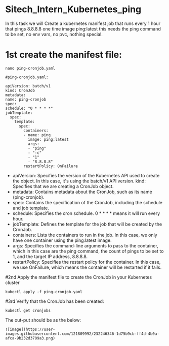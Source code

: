 # Sitech_Intern_Kubernetes_ping
  
In this task we will Create a kubernetes manifest job that runs every 1 hour that pings 8.8.8.8 one time
image ping:latest
this needs the ping command to be set, no env vars, no pvc, nothing special.

# 1st create the manifest file:

  ```
  nano ping-cronjob.yaml
  ```
  
    #ping-cronjob.yaml:
  ```
  apiVersion: batch/v1
kind: CronJob
metadata:
  name: ping-cronjob
spec:
  schedule: "0 * * * *"
  jobTemplate:
    spec:
      template:
        spec:
          containers:
          - name: ping
            image: ping:latest
            args:
            - "ping"
            - "-c"
            - "1"
            - "8.8.8.8"
          restartPolicy: OnFailure

  ```
  
  
  - apiVersion: Specifies the version of the Kubernetes API used to create the object. In this case, it's using the batch/v1 API version.
kind: Specifies that we are creating a CronJob object.
  - metadata: Contains metadata about the CronJob, such as its name (ping-cronjob).
  - spec: Contains the specification of the CronJob, including the schedule and job template.
  - schedule: Specifies the cron schedule. 0 * * * * means it will run every hour.
  - jobTemplate: Defines the template for the job that will be created by the CronJob.
  - containers: Lists the containers to run in the job. In this case, we only have one container using the ping:latest image.
  - args: Specifies the command-line arguments to pass to the container, which in this case are the ping command, the count of pings to be set to 1, and the target IP address, 8.8.8.8.
  - restartPolicy: Specifies the restart policy for the container. In this case, we use OnFailure, which means the container will be restarted if it fails.
  
  #2nd Apply the manifest file to create the CronJob in your Kubernetes cluster
  
    
    kubectl apply -f ping-cronjob.yaml
    
    
  #3rd Verify that the CronJob has been created:
  
    
    kubectl get cronjobs

    
   The out-put should be as the below:
    
    ![image](https://user-images.githubusercontent.com/121809992/232246346-1d75b9cb-ff4d-4b0a-afca-9b232d3709a3.png)


    
    
